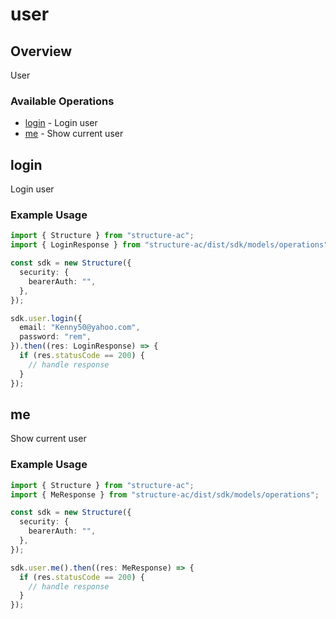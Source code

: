 # user

## Overview

User

### Available Operations

* [login](#login) - Login user
* [me](#me) - Show current user

## login

Login user

### Example Usage

```typescript
import { Structure } from "structure-ac";
import { LoginResponse } from "structure-ac/dist/sdk/models/operations";

const sdk = new Structure({
  security: {
    bearerAuth: "",
  },
});

sdk.user.login({
  email: "Kenny50@yahoo.com",
  password: "rem",
}).then((res: LoginResponse) => {
  if (res.statusCode == 200) {
    // handle response
  }
});
```

## me

Show current user

### Example Usage

```typescript
import { Structure } from "structure-ac";
import { MeResponse } from "structure-ac/dist/sdk/models/operations";

const sdk = new Structure({
  security: {
    bearerAuth: "",
  },
});

sdk.user.me().then((res: MeResponse) => {
  if (res.statusCode == 200) {
    // handle response
  }
});
```

